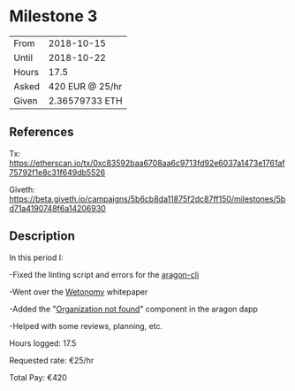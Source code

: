 # Milestone 3

| | |
|-|-|
| From  | 2018-10-15 |
| Until | 2018-10-22 |
| Hours | 17.5 |
| Asked | 420 EUR @ 25/hr |
| Given | 2.36579733 ETH |

## References

Tx: <https://etherscan.io/tx/0xc83592baa6708aa6c9713fd92e6037a1473e1761af75792f1e8c31f649db5526>

Giveth: <https://beta.giveth.io/campaigns/5b6cb8da11875f2dc87ff150/milestones/5bd71a4190748f6a14206930>

## Description

In this period I:

-Fixed the linting script and errors for the [aragon-cli](https://github.com/aragon/aragon-cli/pull/221)

-Went over the [Wetonomy](https://github.com/aragon/nest/pull/70) whitepaper

-Added the "[Organization not found](https://github.com/aragon/aragon/pull/409)" component in the aragon dapp

-Helped with some reviews, planning, etc.

Hours logged: 17.5

Requested rate: €25/hr

Total Pay: €420
